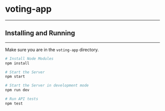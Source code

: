 # voting-app

---

## Installing and Running

---

Make sure you are in the `voting-app` directory.

```sh
# Install Node Modules
npm install

# Start the Server
npm start

# Start the Server in development mode
npm run dev

# Run API tests
npm test
```